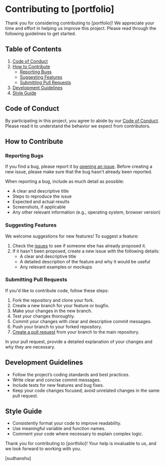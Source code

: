 # Contributing to [portfolio]

Thank you for considering contributing to [portfolio]! We appreciate your time and effort in helping us improve this project. Please read through the following guidelines to get started.

## Table of Contents

1. [Code of Conduct](#code-of-conduct)
2. [How to Contribute](#how-to-contribute)
    - [Reporting Bugs](#reporting-bugs)
    - [Suggesting Features](#suggesting-features)
    - [Submitting Pull Requests](#submitting-pull-requests)
3. [Development Guidelines](#development-guidelines)
4. [Style Guide](#style-guide)

## Code of Conduct

By participating in this project, you agree to abide by our [Code of Conduct](CODE_OF_CONDUCT.md). Please read it to understand the behavior we expect from contributors.

## How to Contribute

### Reporting Bugs

If you find a bug, please report it by [opening an issue](https://github.com/sudhanshut/portfolio/issues). Before creating a new issue, please make sure that the bug hasn't already been reported.

When reporting a bug, include as much detail as possible:
- A clear and descriptive title
- Steps to reproduce the issue
- Expected and actual results
- Screenshots, if applicable
- Any other relevant information (e.g., operating system, browser version)

### Suggesting Features

We welcome suggestions for new features! To suggest a feature:
1. Check the [issues](https://github.com/sudhanshut/portfolio/issues) to see if someone else has already proposed it.
2. If it hasn't been proposed, create a new issue with the following details:
    - A clear and descriptive title
    - A detailed description of the feature and why it would be useful
    - Any relevant examples or mockups

### Submitting Pull Requests

If you'd like to contribute code, follow these steps:

1. Fork the repository and clone your fork.
2. Create a new branch for your feature or bugfix.
3. Make your changes in the new branch.
4. Test your changes thoroughly.
5. Commit your changes with clear and descriptive commit messages.
6. Push your branch to your forked repository.
7. [Create a pull request](https://github.com/[portfolio]/pulls) from your branch to the main repository.

In your pull request, provide a detailed explanation of your changes and why they are necessary.

## Development Guidelines

- Follow the project’s coding standards and best practices.
- Write clear and concise commit messages.
- Include tests for new features and bug fixes.
- Keep your code changes focused; avoid unrelated changes in the same pull request.

## Style Guide

- Consistently format your code to improve readability.
- Use meaningful variable and function names.
- Comment your code where necessary to explain complex logic.

Thank you for contributing to [portfolio]! Your help is invaluable to us, and we look forward to working with you.

[sudhanshu]
